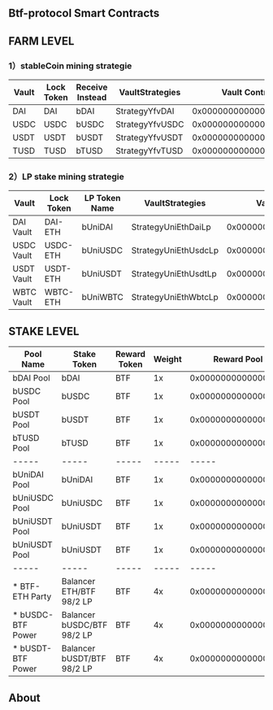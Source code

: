 ## Btf-protocol Smart Contracts

## FARM LEVEL

### 1）stableCoin mining strategie
| Vault  |  Lock Token | Receive Instead | VaultStrategies  | Vault Contract Address |
|  ----  |  ----  | ----  |  ----  |  ----  |
| DAI   | DAI   | bDAI   |  StrategyYfvDAI |  0x000000000000000000000000000  |
| USDC  | USDC  | bUSDC  |  StrategyYfvUSDC |  0x000000000000000000000000000  |
| USDT  | USDT  | bUSDT  |  StrategyYfvUSDT |  0x000000000000000000000000000  |
| TUSD  | TUSD  | bTUSD  |  StrategyYfvTUSD |  0x000000000000000000000000000  |


### 2）LP stake mining strategie
| Vault  |  Lock Token | LP Token Name | VaultStrategies  | Vault Contract Address |
| ----  |  ----       | ----      |  ----  |  ----  |
| DAI Vault   | DAI-ETH     | bUniDAI   |  StrategyUniEthDaiLp  |  0x000000000000000000000000000  |
| USDC Vault  | USDC-ETH    | bUniUSDC  |  StrategyUniEthUsdcLp |  0x000000000000000000000000000  |
| USDT Vault  | USDT-ETH    | bUniUSDT  |  StrategyUniEthUsdtLp |  0x000000000000000000000000000  |
| WBTC Vault  | WBTC-ETH    | bUniWBTC  |  StrategyUniEthWbtcLp |  0x000000000000000000000000000  |



## STAKE LEVEL
|  Pool Name | Stake Token | Reward Token | Weight | Reward Pool Contract Link  |
|  ----       | ----   |  ----  |  ----  | ----  |
| bDAI Pool   | bDAI   | BTF |  1x |  0x000000000000000000000000000 |
| bUSDC Pool  | bUSDC  | BTF |  1x |  0x000000000000000000000000000 |
| bUSDT Pool  | bUSDT  | BTF |  1x |  0x000000000000000000000000000 |
| bTUSD Pool  | bTUSD   | BTF |  1x |  0x000000000000000000000000000 |
| -----  | -----   | ----- |  ----- | ----- |
| bUniDAI Pool  | bUniDAI | BTF |  1x |  0x000000000000000000000000000 |
| bUniUSDC Pool  | bUniUSDC | BTF |  1x |  0x000000000000000000000000000 |
| bUniUSDT Pool  | bUniUSDT | BTF |  1x |  0x000000000000000000000000000 |
| bUniUSDT Pool  | bUniUSDT | BTF |  1x|  0x000000000000000000000000000 |
| -----  | -----   | ----- |  ----- | ----- |
| * BTF-ETH Party  | Balancer ETH/BTF 98/2 LP | BTF |  4x |  0x000000000000000000000000000 |
| * bUSDC-BTF Power  | Balancer bUSDC/BTF 98/2 LP | BTF |  4x |  0x000000000000000000000000000 |
| * bUSDT-BTF Power   | Balancer bUSDT/BTF 98/2 LP | BTF |  4x |  0x000000000000000000000000000 |

## About

